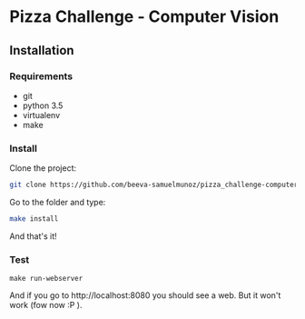 # Pizza Challenge - Computer Vision

## Installation

### Requirements ###
* git
* python 3.5
* virtualenv
* make

### Install ###
Clone the project:
```bash
git clone https://github.com/beeva-samuelmunoz/pizza_challenge-computer_vision.git
```

Go to the folder and type:
```bash
make install
```

And that's it!

### Test ###
```
make run-webserver
```

And if you go to http://localhost:8080 you should see a web. But it won't work (fow now :P ).
